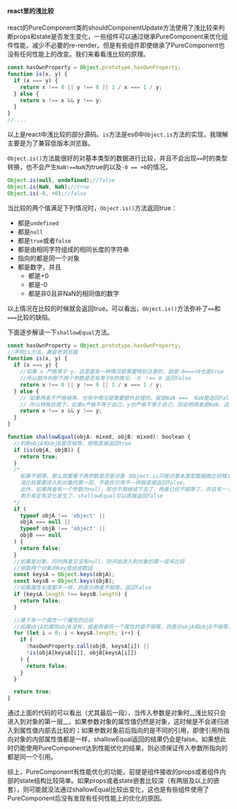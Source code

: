 #### react里的浅比较

​	react的PureComponent类的shouldComponentUpdate方法使用了浅比较来判断props和state是否发生变化，一些组件可以通过继承PureComponent来优化组件性能，减少不必要的re-render。但是有些组件即使继承了PureComponent也没有任何性能上的改变。我们来看看浅比较的原理。

```javascript
const hasOwnProperty = Object.prototype.hasOwnProperty;
function is(x, y) {
  if (x === y) {
    return x !== 0 || y !== 0 || 1 / x === 1 / y;
  } else {
    return x !== x && y !== y;
  }
}
//....
```

​	以上是react中浅比较的部分源码。`is`方法是es6中`Object.is`方法的实现，我理解主要是为了兼容低版本浏览器。

​	`Object.is()`方法能很好的对基本类型的数据进行比较，并且不会出现`==`时的类型转换，也不会产生`NaN!==NaN`为true的以及`-0 == +0`的情况。

```javascript
Object.is(null, undefined);//false
Object.is(NaN, NaN);//true
Object.is(-0, +0);//false
```

​	当比较的两个值满足下列情况时，`Object.is()`方法返回true：

* 都是`undefined`
* 都是`null`
* 都是`true`或者`false`
* 都是由相同字符组成的相同长度的字符串
* 指向的都是同一个对象
* 都是数字，并且
  * 都是+0
  * 都是-0
  * 都是非0且非NaN的相同值的数字

以上情况在比较的时候就会返回true。可以看出，`Object.is()`方法弥补了`==`和`===`比较的缺陷。

下面逐步解读一下`shallowEqual`方法。

```javascript
const hasOwnProperty = Object.prototype.hasOwnProperty;
//声明is方法，兼容老浏览器
function is(x, y) {
  if (x === y) {
    //如果 x 严格等于 y，这里面有一种情况是需要特别注意的，就是-0===+0也是true
    //所以额外判断下两个参数是否有等于0的情况，-0 ！== 0 返回false
    return x !== 0 || y !== 0 || 1 / x === 1 / y;
  } else {
    // 如果两者不严格相等，也有中情况是需要额外处理的，就是NaN ===  NaN是返回false的
    // 所以特殊处理下，如果x严格不等于自己，y也严格不等于自己，则说明两者是NaN，这时候就要返回true
    return x !== x && y !== y;
  }
}

function shallowEqual(objA: mixed, objB: mixed): boolean {
  //判断objA和objB是否相等，相等直接返回true
  if (is(objA, objB)) {
    return true;
  }
  /*
  	如果不相等，那么就要看下两参数是否是对象（Object.is只能对基本类型数据做比较精准的比较）。
  	浅比较需要进入到对象的第一层，不能仅引用不一样就直接返回false。
  	此外，如果两者有一个参数为null，那也不用继续下去了，两者已经不相等了，并且有一个为null，则
  	表示肯定有变化发生了，shallowEqual可以直接返回false
  */
  if (
    typeof objA !== 'object' ||
    objA === null ||
    typeof objB !== 'object' ||
    objB === null
  ) {
    return false;
  }
  //如果是对象，同时两者又没有null，则开始进入到对象的第一层来比较
  //获取两个对象的key值组成数组
  const keysA = Object.keys(objA);
  const keysB = Object.keys(objB);
  //如果属性长度都不一样，则表示两者不相等，返回false
  if (keysA.length !== keysB.length) {
    return false;
  }

  //接下来一个属性一个属性的比较
  //如果objA的属性objB没有，或者两者同一个属性的值不相等，则表示objA和objB不相等，返回false
  for (let i = 0; i < keysA.length; i++) {
    if (
      !hasOwnProperty.call(objB, keysA[i]) ||
      !is(objA[keysA[i]], objB[keysA[i]])
    ) {
      return false;
    }
  }

  return true;
}
```

​	通过上面的代码的可以看出（尤其最后一段），当传入参数是对象时__浅比较只会进入到对象的第一层__，如果参数对象的属性值仍然是对象，这时候是不会递归进入到属性值内部去比较的；如果参数对象前后指向的是不同的引用，即使引用所指向对象的内部属性值都是一样，shallowEqual返回的结果仍会是false。如果想此时仍能使用PureComponent达到性能优化的结果，则必须保证传入参数所指向的都是同一个引用。

​	综上，PureComponent有性能优化的功能，前提是组件接收的props或者组件内部的state结构比较简单。如果props或者state嵌套比较深（有两层及以上的嵌套），则可能就没法通过shallowEqual比较出变化，这也是有些组件使用了PureComponent后没有发现有任何性能上的优化的原因。